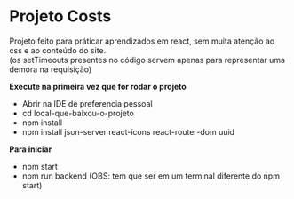 # Projeto Costs

Projeto feito para práticar aprendizados em react, sem muita atenção ao css e ao conteúdo do site. <br>
(os setTimeouts presentes no código servem apenas para representar uma demora na requisição)
 
**Execute na primeira vez que for rodar o projeto**
<ul>
 <li>Abrir na IDE de preferencia pessoal 
 <li>cd local-que-baixou-o-projeto 
 <li>npm install
 <li>npm install json-server react-icons react-router-dom uuid 
</ul>

**Para iniciar**
<ul>
 <li>npm start 
 <li>npm run backend (OBS: tem que ser em um terminal diferente do npm start)
</ul>
